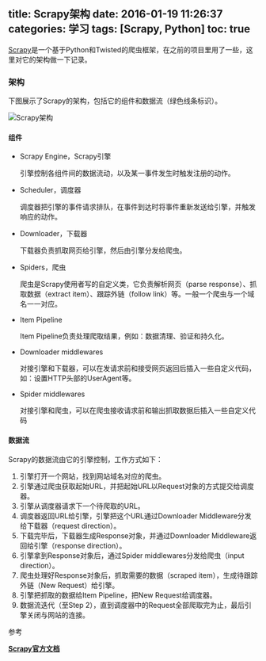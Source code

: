 title: Scrapy架构
date: 2016-01-19 11:26:37
categories: 学习
tags: [Scrapy, Python]
toc: true
---

[Scrapy](http://scrapy.readthedocs.org/)是一个基于Python和Twisted的爬虫框架，在之前的项目里用了一些，这里对它的架构做一下记录。

### 架构

下图展示了Scrapy的架构，包括它的组件和数据流（绿色线条标识）。

![Scrapy架构](/images/scrapy-architecture.png "Scrapy-architecture")

#### 组件

* Scrapy Engine，Scrapy引擎

    引擎控制各组件间的数据流动，以及某一事件发生时触发注册的动作。

* Scheduler，调度器

    调度器把引擎的事件请求排队，在事件到达时将事件重新发送给引擎，并触发响应的动作。

* Downloader，下载器

    下载器负责抓取网页给引擎，然后由引擎分发给爬虫。

* Spiders，爬虫

    爬虫是Scrapy使用者写的自定义类，它负责解析网页（parse response）、抓取数据（extract item）、跟踪外链（follow link）等。一般一个爬虫与一个域名一一对应。

* Item Pipeline

    Item Pipeline负责处理爬取结果，例如：数据清理、验证和持久化。

* Downloader middlewares

    对接引擎和下载器，可以在发请求前和接受网页返回后插入一些自定义代码，如：设置HTTP头部的UserAgent等。

* Spider middlewares

    对接引擎和爬虫，可以在爬虫接收请求前和输出抓取数据后插入一些自定义代码

#### 数据流

Scrapy的数据流由它的引擎控制，工作方式如下：

1. 引擎打开一个网站，找到网站域名对应的爬虫。
2. 引擎通过爬虫获取起始URL，并把起始URL以Request对象的方式提交给调度器。
3. 引擎从调度器请求下一个待爬取的URL。
4. 调度器返回URL给引擎，引擎把这个URL通过Downloader Middleware分发给下载器（request direction）。
5. 下载完毕后，下载器生成Response对象，并通过Downloader Middleware返回给引擎（response direction）。
6. 引擎拿到Response对象后，通过Spider middlewares分发给爬虫（input direction）。
7. 爬虫处理好Response对象后，抓取需要的数据（scraped item），生成待跟踪外链（New Request）给引擎。
8. 引擎把抓取的数据给Item Pipeline，把New Request给调度器。
9. 数据流迭代（至Step 2），直到调度器中的Request全部爬取完为止，最后引擎关闭与网站的连接。

参考

__[Scrapy官方文档](http://scrapy.readthedocs.org/en/latest/topics/architecture.html)__